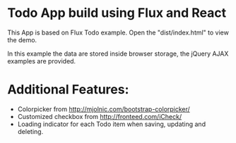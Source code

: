 # Todo App build using Flux and React
This App is based on Flux Todo example. Open the "dist/index.html" to view the demo.

In this example the data are stored inside browser storage, the jQuery AJAX examples are provided.

# Additional Features:
- Colorpicker from http://mjolnic.com/bootstrap-colorpicker/
- Customized checkbox from http://fronteed.com/iCheck/
- Loading indicator for each Todo item when saving, updating and deleting.